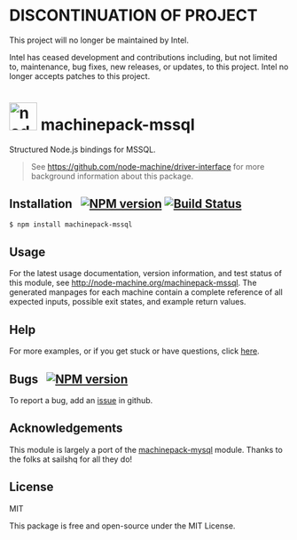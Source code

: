 # DISCONTINUATION OF PROJECT #
This project will no longer be maintained by Intel.

Intel has ceased development and contributions including, but not limited to, maintenance, bug fixes, new releases, or updates, to this project.
Intel no longer accepts patches to this project.

<h1>
  <a href="http://node-machine.org" title="Node-Machine public registry"><img alt="node-machine logo" title="Node-Machine Project" src="http://node-machine.org/images/machine-anthropomorph-for-white-bg.png" width="50" /></a>
  machinepack-mssql
</h1>

Structured Node.js bindings for MSSQL.

> See https://github.com/node-machine/driver-interface for more background information about this package.


## Installation &nbsp; [![NPM version](https://badge.fury.io/js/machinepack-mssql.svg)](http://badge.fury.io/js/machinepack-mssql) [![Build Status](https://travis-ci.org/sailshq/machinepack-mssql.png?branch=master)](https://travis-ci.org/sailshq/machinepack-mssql)

```sh
$ npm install machinepack-mssql
```


## Usage

For the latest usage documentation, version information, and test status of this module, see <a href="http://node-machine.org/machinepack-mssql" title="Structured Node.js bindings for MSSQL. (for node.js)">http://node-machine.org/machinepack-mssql</a>.  The generated manpages for each machine contain a complete reference of all expected inputs, possible exit states, and example return values.


## Help

For more examples, or if you get stuck or have questions, click [here](http://sailsjs.com/support).


## Bugs &nbsp; [![NPM version](https://badge.fury.io/js/machinepack-mssql.svg)](http://npmjs.com/package/machinepack-mssql)

To report a bug, add an [issue](https://github.com/intel/machinepack-mssql/issues) in github.

## Acknowledgements

This module is largely a port of the [machinepack-mysql](https://github.com/sailshq/machinepack-mysql) module. Thanks to the folks at sailshq for all they do!

## License

MIT

This package is free and open-source under the MIT License.

